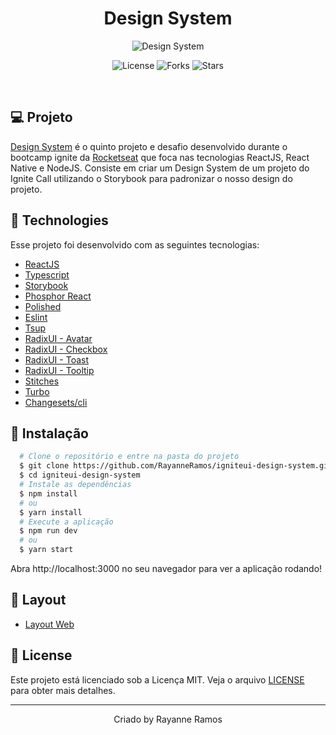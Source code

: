 <h1 align='center'>Design System</h1>

<p align='center'>
  <img src='https://github.com/RayanneRamos/igniteui-design-system/assets/43352880/78d57b8a-d9b8-4c0e-82c4-5634e6ebb9bb' alt='Design System' />
</p>

<p  align='center'>
  <img src='https://img.shields.io/badge/license-MIT-%23835afd' alt='License' />
  <img src='https://img.shields.io/badge/forks-MIT-%23835afd' alt='Forks' />
  <img src='https://img.shields.io/badge/stars-MIT-%23835afd' alt='Stars' />
</p>

<br>

## 💻 Projeto

[Design System](https://rayanneramos.github.io/igniteui-design-system/?path=/story/home--page) é o quinto projeto e desafio desenvolvido durante o bootcamp ignite da [Rocketseat](https://www.rocketseat.com.br/) que foca nas tecnologias ReactJS, React Native e NodeJS. Consiste em criar um Design System de um projeto do Ignite Call utilizando o Storybook para padronizar o nosso design do projeto.

## 🧪 Technologies

Esse projeto foi desenvolvido com as seguintes tecnologias:

- [ReactJS](https://reactjs.org/)
- [Typescript](https://www.typescriptlang.org/)
- [Storybook](https://storybook.js.org/)
- [Phosphor React](https://phosphoricons.com/)
- [Polished](https://polished.js.org/)
- [Eslint](https://eslint.org/)
- [Tsup](https://github.com/egoist/tsup)
- [RadixUI - Avatar](https://www.radix-ui.com/docs/primitives/components/avatar)
- [RadixUI - Checkbox](https://www.radix-ui.com/docs/primitives/components/checkbox)
- [RadixUI - Toast](https://www.radix-ui.com/docs/primitives/components/toast)
- [RadixUI - Tooltip](https://www.radix-ui.com/docs/primitives/components/tooltip)
- [Stitches](https://stitches.dev/)
- [Turbo](https://turbo.build/)
- [Changesets/cli](https://github.com/Iwazaru2605/changeseat)

## 🚀 Instalação

```bash
  # Clone o repositório e entre na pasta do projeto
  $ git clone https://github.com/RayanneRamos/igniteui-design-system.git
  $ cd igniteui-design-system
  # Instale as dependências
  $ npm install
  # ou
  $ yarn install
  # Execute a aplicação
  $ npm run dev
  # ou
  $ yarn start
```

Abra http://localhost:3000 no seu navegador para ver a aplicação rodando!

## 🔖 Layout

- [Layout Web](<https://www.figma.com/file/q4Qpp6C2fH5hY2q7qOs4Uv/Ignite-Call-(Community)?type=design&t=mN2vkDuM9e4kfNzX-1>)

## 📝 License

Este projeto está licenciado sob a Licença MIT. Veja o arquivo [LICENSE](LICENSE) para obter mais detalhes.

---

<p align='center'>Criado by Rayanne Ramos</p>

